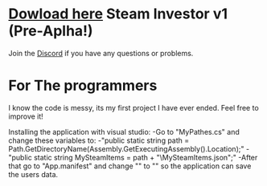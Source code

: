 # [Dowload here](http://download1649.mediafire.com/5kb5pe5967lg/si5ku94ddr7848g/Setup.msi) Steam Investor v1  (Pre-Aplha!)
 
Join the [Discord](https://discord.gg/x4kuTWW) if you have any questions or problems.

# For The programmers
I know the code is messy, its my first project I have ever ended.
Feel free to improve it!

Installing the application with visual studio:
-Go to "MyPathes.cs" and change these variables to:
  -"public static string path = Path.GetDirectoryName(Assembly.GetExecutingAssembly().Location);"
  -"public static string MySteamItems = path + "\\MySteamItems.json";"
-After that go to "App.manifest" and change "<requestedExecutionLevel level="asInvoker" uiAccess="false" />" to "<requestedExecutionLevel level="requireAdministrator" uiAccess="false" />" so the application can save the users data.
